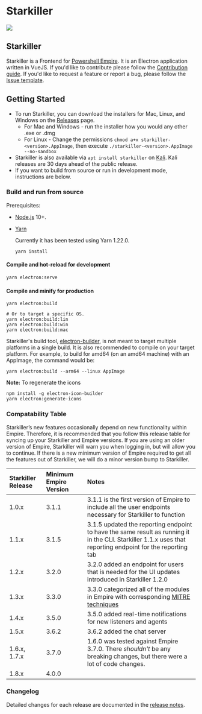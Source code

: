# Starkiller

![](https://github.com/BC-SECURITY/Starkiller/raw/master/src/assets/icon.png)

## Starkiller

Starkiller is a Frontend for [Powershell Empire](https://github.com/BC-SECURITY/Empire/). It is an Electron application written in VueJS. If you'd like to contribute please follow the [Contribution guide](https://github.com/BC-SECURITY/Empire/blob/master/.github/CONTRIBUTING.md). If you'd like to request a feature or report a bug, please follow the [Issue template](https://github.com/BC-SECURITY/Empire/blob/master/.github/ISSUE_TEMPLATE.md).

## Getting Started

* To run Starkiller, you can download the installers for Mac, Linux, and Windows on the [Releases](https://github.com/BC-SECURITY/Starkiller/releases) page.
  * For Mac and Windows - run the installer how you would any other .exe or .dmg
  * For Linux - Change the permissions `chmod a+x starkiller-<version>.AppImage`, then execute `./starkiller-<version>.AppImage --no-sandbox`
* Starkiller is also available via `apt install starkiller` on [Kali](https://www.kali.org/). Kali releases are 30 days ahead of the public release.
* If you want to build from source or run in development mode, instructions are below.

### Build and run from source

Prerequisites:

* [Node.js](http://nodejs.org/) 10+.
* [Yarn](https://classic.yarnpkg.com/en/docs/install)

  Currently it has been tested using Yarn 1.22.0.

  ```text
  yarn install
  ```

#### Compile and hot-reload for development

```text
yarn electron:serve
```

#### Compile and minify for production

```text
yarn electron:build

# Or to target a specific OS.
yarn electron:build:lin
yarn electron:build:win
yarn electron:build:mac
```

Starkiller's build tool, [electron-builder](https://www.electron.build), is not meant to target multiple platforms in a single build. It is also recommended to compile on your target platform. For example, to build for amd64 \(on an amd64 machine\) with an AppImage, the command would be:

```text
yarn electron:build --arm64 --linux AppImage
```

**Note:** To regenerate the icons

```text
npm install -g electron-icon-builder
yarn electron:generate-icons
```

### Compatability Table

Starkiller’s new features occasionally depend on new functionality within Empire. Therefore, it is recommended that you follow this release table for syncing up your Starkiller and Empire versions. If you are using an older version of Empire, Starkiller will warn you when logging in, but will allow you to continue. If there is a new minimum version of Empire required to get all the features out of Starkiller, we will do a minor version bump to Starkiller.

| Starkiller Release | Minimum Empire Version | Notes |
| :--- | :--- | :--- |
| 1.0.x | 3.1.1 | 3.1.1 is the first version of Empire to include all the user endpoints necessary for Starkiller to function |
| 1.1.x | 3.1.5 | 3.1.5 updated the reporting endpoint to have the same result as running it in the CLI. Starkiller 1.1.x uses that reporting endpoint for the reporting tab |
| 1.2.x | 3.2.0 | 3.2.0 added an endpoint for users that is needed for the UI updates introduced in Starkiller 1.2.0 |
| 1.3.x | 3.3.0 | 3.3.0 categorized all of the modules in Empire with corresponding [MITRE techniques](https://attack.mitre.org/techniques/enterprise/) |
| 1.4.x | 3.5.0 | 3.5.0 added real-time notifications for new listeners and agents |
| 1.5.x | 3.6.2 | 3.6.2 added the chat server |
| 1.6.x, 1.7.x | 3.7.0 | 1.6.0 was tested against Empire 3.7.0. There _shouldn't_ be any breaking changes, but there were a lot of code changes. |
| 1.8.x | 4.0.0 |  |

### Changelog

Detailed changes for each release are documented in the [release notes](https://github.com/bc-security/starkiller/releases).

